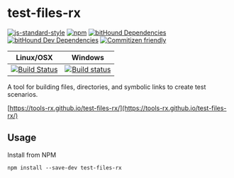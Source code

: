 # test-files-rx

[![js-standard-style](https://img.shields.io/badge/code%20style-standard-brightgreen.svg)](http://standardjs.com)
[![npm](https://img.shields.io/npm/v/test-files-rx.svg?maxAge=2592000)](https://www.npmjs.com/package/test-files-rx)
[![bitHound Dependencies](https://www.bithound.io/github/tools-rx/test-files-rx/badges/dependencies.svg)](https://www.bithound.io/github/tools-rx/test-files-rx/master/dependencies/npm)
[![bitHound Dev Dependencies](https://www.bithound.io/github/tools-rx/test-files-rx/badges/devDependencies.svg)](https://www.bithound.io/github/tools-rx/test-files-rx/master/dependencies/npm)
[![Commitizen friendly](https://img.shields.io/badge/commitizen-friendly-brightgreen.svg)](http://commitizen.github.io/cz-cli/)

| Linux/OSX | Windows |
| --- | --- |
| [![Build Status](https://travis-ci.org/tools-rx/test-files-rx.svg?branch=master)](https://travis-ci.org/tools-rx/test-files-rx) | [![Build status](https://ci.appveyor.com/api/projects/status/e13jg03agck266gg?svg=true)](https://ci.appveyor.com/project/dfbaskin/test-files-rx) |

A tool for building files, directories, and symbolic links to create test scenarios.

[https://tools-rx.github.io/test-files-rx/](https://tools-rx.github.io/test-files-rx/)

## Usage

Install from NPM

```
npm install --save-dev test-files-rx
```

